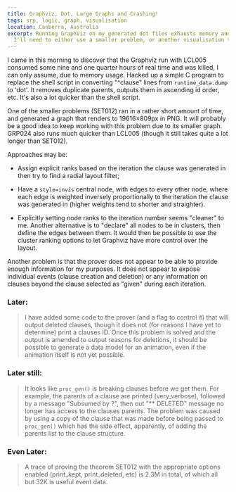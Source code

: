 ```yaml
---
title: Graphviz, Dot, Large Graphs and Crashing!
tags: srp, logic, graph, visualisation
location: Canberra, Australia
excerpt: Running GraphViz on my generated dot files exhausts memory and dies.
  I'll need to either use a smaller problem, or another visualisation tool.
---
```


I came in this morning to discover that the Graphviz run with LCL005
consumed some nine and one quarter hours of real time and was killed,
I can only assume, due to memory usage. Hacked up a simple C program
to replace the shell script in converting "^clause" lines from
`runtime_data.dump` to 'dot'. It removes duplicate parents, outputs
them in ascending id order, etc. It's also a lot quicker than the
shell script.

One of the smaller problems (SET012) ran in a rather short amount of
time, and generated a graph that renders to 19616×809px in PNG. It
will probably be a good idea to keep working with this problem due to
its smaller graph. GRP024 also runs much quicker than LCL005 (though
it still takes quite a lot longer than SET012).

Approaches may be:

* Assign explicit ranks based on the iteration the clause was generated in
  then try to find a radial layout filter;

* Have a `style=invis` central node, with edges to every other node, where
  each edge is weighted inversely proportionally to the iteration the clause
  was generated in (higher weights tend to shorter and straighter).

* Explicitly setting node ranks to the iteration number seems
  "cleaner" to me. Another alternative is to "declare" all nodes to
  be in clusters, then define the edges between them. It would then be
  possible to use the cluster ranking options to let Graphviz have
  more control over the layout.

Another problem is that the prover does not appear to be able to
provide enough information for my purposes. It does not appear to
expose individual events (clause creation and deletion) or any
information on clauses beyond the clause selected as "given" during
each iteration.

### Later: ###

> I have added some code to the prover (and a flag to control it) that
> will output deleted clauses, though it does not (for reasons I have
> yet to determine) print a clauses ID. Once this problem is solved
> and the output is amended to output reasons for deletions, it should
> be possible to generate a data model for an animation, even if the
> animation itself is not yet possible.

### Later still: ###

> It looks like `proc_gen()` is breaking clauses before we get them.
> For example, the parents of a clause are printed (very_verbose),
> followed by a message "Subsumed by ?", then out "** DELETED" message
> no longer has access to the clauses parents. The problem was caused
> by using a copy of the clause that was made before being passed to
> `proc_gen()` which has the side effect, apparently, of adding the
> parents list to the clause structure.

### Even Later: ###

> A trace of proving the theorem SET012 with the appropriate options
> enabled (print_kept, print_deleted, etc) is 2.3M in total, of which
> all but 32K is useful event data.
